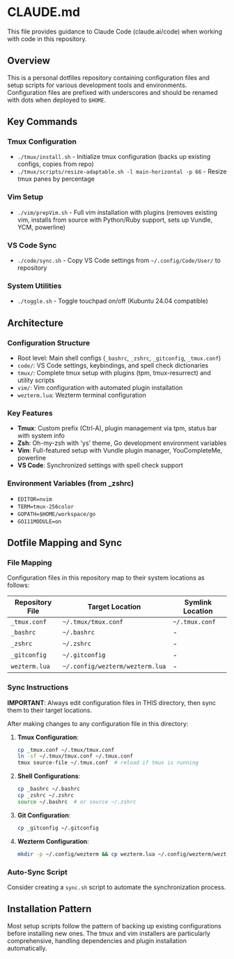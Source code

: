 # CLAUDE.md

This file provides guidance to Claude Code (claude.ai/code) when working with code in this repository.

## Overview

This is a personal dotfiles repository containing configuration files and setup scripts for various development tools and environments. Configuration files are prefixed with underscores and should be renamed with dots when deployed to `$HOME`.

## Key Commands

### Tmux Configuration
- `./tmux/install.sh` - Initialize tmux configuration (backs up existing configs, copies from repo)
- `./tmux/scripts/resize-adaptable.sh -l main-horizontal -p 66` - Resize tmux panes by percentage

### Vim Setup  
- `./vim/prepVim.sh` - Full vim installation with plugins (removes existing vim, installs from source with Python/Ruby support, sets up Vundle, YCM, powerline)

### VS Code Sync
- `./code/sync.sh` - Copy VS Code settings from `~/.config/Code/User/` to repository

### System Utilities
- `./toggle.sh` - Toggle touchpad on/off (Kubuntu 24.04 compatible)

## Architecture

### Configuration Structure
- Root level: Main shell configs (`_bashrc`, `_zshrc`, `_gitconfig`, `_tmux.conf`)
- `code/`: VS Code settings, keybindings, and spell check dictionaries
- `tmux/`: Complete tmux setup with plugins (tpm, tmux-resurrect) and utility scripts
- `vim/`: Vim configuration with automated plugin installation
- `wezterm.lua`: Wezterm terminal configuration

### Key Features
- **Tmux**: Custom prefix (Ctrl-A), plugin management via tpm, status bar with system info
- **Zsh**: Oh-my-zsh with 'ys' theme, Go development environment variables
- **Vim**: Full-featured setup with Vundle plugin manager, YouCompleteMe, powerline
- **VS Code**: Synchronized settings with spell check support

### Environment Variables (from _zshrc)
- `EDITOR=nvim`
- `TERM=tmux-256color` 
- `GOPATH=$HOME/workspace/go`
- `GO111MODULE=on`

## Dotfile Mapping and Sync

### File Mapping
Configuration files in this repository map to their system locations as follows:

| Repository File | Target Location | Symlink Location |
|----------------|----------------|------------------|
| `_tmux.conf` | `~/.tmux/tmux.conf` | `~/.tmux.conf` |
| `_bashrc` | `~/.bashrc` | - |
| `_zshrc` | `~/.zshrc` | - |
| `_gitconfig` | `~/.gitconfig` | - |
| `wezterm.lua` | `~/.config/wezterm/wezterm.lua` | - |

### Sync Instructions
**IMPORTANT**: Always edit configuration files in THIS directory, then sync them to their target locations.

After making changes to any configuration file in this directory:

1. **Tmux Configuration**: 
   ```bash
   cp _tmux.conf ~/.tmux/tmux.conf
   ln -sf ~/.tmux/tmux.conf ~/.tmux.conf
   tmux source-file ~/.tmux.conf  # reload if tmux is running
   ```

2. **Shell Configurations**:
   ```bash
   cp _bashrc ~/.bashrc
   cp _zshrc ~/.zshrc
   source ~/.bashrc  # or source ~/.zshrc
   ```

3. **Git Configuration**:
   ```bash
   cp _gitconfig ~/.gitconfig
   ```

4. **Wezterm Configuration**:
   ```bash
   mkdir -p ~/.config/wezterm && cp wezterm.lua ~/.config/wezterm/wezterm.lua
   ```

### Auto-Sync Script
Consider creating a `sync.sh` script to automate the synchronization process.

## Installation Pattern
Most setup scripts follow the pattern of backing up existing configurations before installing new ones. The tmux and vim installers are particularly comprehensive, handling dependencies and plugin installation automatically.